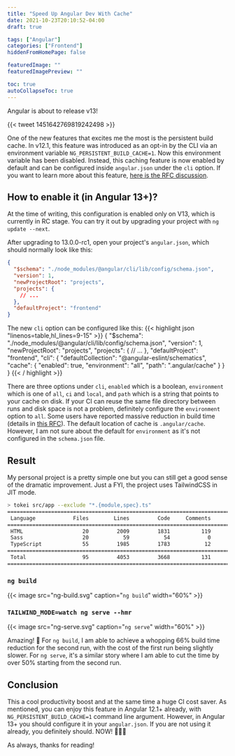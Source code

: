 ```yaml
---
title: "Speed Up Angular Dev With Cache"
date: 2021-10-23T20:10:52-04:00
draft: true

tags: ["Angular"]
categories: ["Frontend"]
hiddenFromHomePage: false

featuredImage: ""
featuredImagePreview: ""

toc: true
autoCollapseToc: true
---
```


Angular is about to release v13!

{{< tweet 1451642769819242498 >}}

One of the new features that excites me the most is the persistent build cache. In v12.1, this feature was introduced as an opt-in by the CLI via an environment variable `NG_PERSISTENT_BUILD_CACHE=1`. Now this environment variable has been disabled. Instead, this caching feature is now enabled by default and can be configured inside `angular.json` under the `cli` option. If you want to learn more about this feature, [here is the RFC discussion](https://github.com/angular/angular-cli/issues/21545).

## How to enable it (in Angular 13+)?

At the time of writing, this configuration is enabled only on V13, which is currently in RC stage. You can try it out by upgrading your project with `ng update --next`.

After upgrading to 13.0.0-rc1, open your project's `angular.json`, which should normally look like this:

```json
{
  "$schema": "./node_modules/@angular/cli/lib/config/schema.json",
  "version": 1,
  "newProjectRoot": "projects",
  "projects": {
    // ...
  },
  "defaultProject": "frontend"
}
```

The new `cli` option can be configured like this:
{{< highlight json "linenos=table,hl_lines=9-15" >}}
{
"$schema": "./node_modules/@angular/cli/lib/config/schema.json",
"version": 1,
"newProjectRoot": "projects",
"projects": {
// ...
},
"defaultProject": "frontend",
"cli": {
"defaultCollection": "@angular-eslint/schematics",
"cache": {
"enabled": true,
"environment": "all",
"path": ".angular/cache"
}
}
}
{{< / highlight >}}

There are three options under `cli`, `enabled` which is a boolean, `environment` which is one of `all`, `ci` and `local`, and `path` which is a string that points to your cache on disk. If your
CI can reuse the same file directory between runs and disk space is not a problem, definitely configure the `environment` option to `all`. Some users have reported massive reduction in build time (details in [this RFC](https://github.com/angular/angular-cli/issues/21545)). The default location of cache is `.angular/cache`. However, I am not sure about the default for `environment` as it's not configured in the `schema.json` file.

## Result

My personal project is a pretty simple one but you can still get a good sense of the dramatic improvement. Just a FYI, the project uses TailwindCSS in JIT mode.

```sh
> tokei src/app --exclude "*.{module,spec}.ts"
===============================================================================
 Language            Files        Lines         Code     Comments       Blanks
===============================================================================
 HTML                   20         2009         1831          119           59
 Sass                   20           59           54            0            5
 TypeScript             55         1985         1783           12          190
===============================================================================
 Total                  95         4053         3668          131          254
===============================================================================
```

### `ng build`

{{< image src="ng-build.svg" caption="`ng build`" width="60%" >}}

### `TAILWIND_MODE=watch ng serve --hmr`

{{< image src="ng-serve.svg" caption="`ng serve`" width="60%" >}}

Amazing! :tada: For `ng build`, I am able to achieve a whopping 66% build time reduction for the second run, with the cost of the first run being slightly slower. For `ng serve`, it's a similar story where I am able to cut the time by over 50% starting from the second run.

## Conclusion

This a cool productivity boost and at the same time a huge CI cost saver. As mentioned, you can enjoy this feature in Angular 12.1+ already, with `NG_PERSISTENT_BUILD_CACHE=1` command line argument. However, in Angular 13+ you should configure it in your `angular.json`. If you are not using it already, you definitely should. NOW! :bicyclist::sweat_drops::sweat_drops:

As always, thanks for reading!
